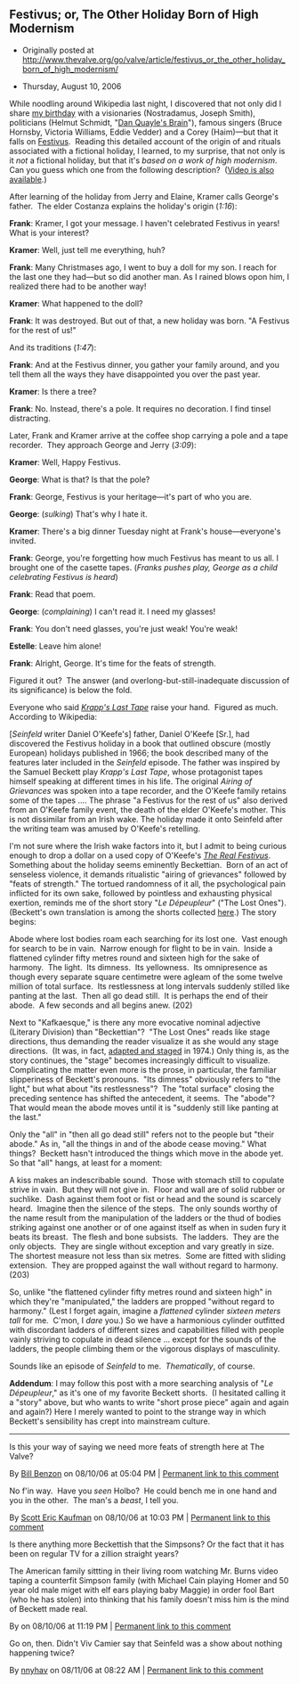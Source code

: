 ## Festivus; or, The Other Holiday Born of High Modernism

 * Originally posted at http://www.thevalve.org/go/valve/article/festivus_or_the_other_holiday_born_of_high_modernism/

* Thursday, August 10, 2006 

While noodling around Wikipedia last night, I discovered that not only did I share [my birthday](http://en.wikipedia.org/wiki/December_23) with a visionaries (Nostradamus, Joseph Smith), politicians (Helmut Schmidt, "[Dan Quayle's Brain](http://en.wikipedia.org/wiki/William_Kristol)"), famous singers (Bruce Hornsby, Victoria Williams, Eddie Vedder) and a Corey (Haim)—but that it falls on [Festivus](http://en.wikipedia.org/wiki/Festivus).  Reading this detailed account of the origin of and rituals associated with a fictional holiday, I learned, to my surprise, that not only is it _not_ a fictional holiday, but that it's _based on a work of high modernism_.  Can you guess which one from the following description?  ([Video is also available](http://www.youtube.com/watch?v=uGvut4zr1HI).)

After learning of the holiday from Jerry and Elaine, Kramer calls George's father.  The elder Costanza explains the holiday's origin (_1:16_):

**Frank**: Kramer, I got your message. I haven't celebrated Festivus in years! What is your interest?

**Kramer**: Well, just tell me everything, huh?

**Frank**: Many Christmases ago, I went to buy a doll for my son. I reach for the last one they had—but so did another man. As I rained blows opon him, I realized there had to be another way!

**Kramer**: What happened to the doll?

**Frank**: It was destroyed. But out of that, a new holiday was born. "A Festivus for the rest of us!"

And its traditions (_1:47_):

**Frank**: And at the Festivus dinner, you gather your family around, and you tell them all the ways they have disappointed you over the past year.

**Kramer**: Is there a tree?

**Frank**: No. Instead, there's a pole. It requires no decoration. I find tinsel distracting.

Later, Frank and Kramer arrive at the coffee shop carrying a pole and a tape recorder.  They approach George and Jerry (_3:09_):

**Kramer**: Well, Happy Festivus.

**George**: What is that? Is that the pole?

**Frank**: George, Festivus is your heritage—it's part of who you are.

**George**: (_sulking_) That's why I hate it.

**Kramer**: There's a big dinner Tuesday night at Frank's house—everyone's invited.

**Frank**: George, you're forgetting how much Festivus has meant to us all. I brought one of the casette tapes. (_Franks pushes play, George as a child celebrating Festivus is heard_)

**Frank**: Read that poem.

**George**: (_complaining_) I can't read it. I need my glasses!

**Frank**: You don't need glasses, you're just weak! You're weak!

**Estelle**: Leave him alone!

**Frank**: Alright, George. It's time for the feats of strength.

Figured it out?  The answer (and overlong-but-still-inadequate discussion of its significance) is below the fold.

Everyone who said [_Krapp's Last Tape_](http://www.msu.edu/user/sullivan/BeckettKrapp.html) raise your hand.  Figured as much.  According to Wikipedia:

[_Seinfeld_ writer Daniel O'Keefe's] father, Daniel O'Keefe [Sr.], had discovered the Festivus holiday in a book that outlined obscure (mostly European) holidays published in 1966; the book described many of the features later included in the _Seinfeld_ episode. The father was inspired by the Samuel Beckett play _Krapp's Last Tape_, whose protagonist tapes himself speaking at different times in his life. The original _Airing of Grievances_ was spoken into a tape recorder, and the O'Keefe family retains some of the tapes .... The phrase "a Festivus for the rest of us" also derived from an O'Keefe family event, the death of the elder O'Keefe's mother. This is not dissimilar from an Irish wake. The holiday made it onto Seinfeld after the writing team was amused by O'Keefe's retelling.

I'm not sure where the Irish wake factors into it, but I admit to being curious enough to drop a dollar on a used copy of O'Keefe's [_The Real Festivus_](http://www.amazon.com/exec/obidos/ASIN/0399532293/diesekoschmar-20).  Something about the holiday seems eminently Beckettian.  Born of an act of senseless violence, it demands ritualistic "airing of grievances" followed by "feats of strength."  The tortued randomness of it all, the psychological pain inflicted for its own sake, followed by pointless and exhausting physical exertion, reminds me of the short story "_Le Dépeupleur_" ("The Lost Ones").  (Beckett's own translation is among the shorts collected [here](http://www.amazon.com/exec/obidos/ASIN/0802134904/diesekoschmar-20).)  The story begins:

Abode where lost bodies roam each searching for its lost one.  Vast enough for search to be in vain.  Narrow enough for flight to be in vain.  Inside a flattened cylinder fifty metres round and sixteen high for the sake of harmony.  The light.  Its dimness.  Its yellowness.  Its omnipresence as though every separate square centimetre were agleam of the some twelve million of total surface.  Its restlessness at long intervals suddenly stilled like panting at the last.  Then all go dead still.  It is perhaps the end of their abode.  A few seconds and all begins anew. (202)

Next to "Kafkaesque," is there any more evocative nominal adjective (Literary Division) than "Beckettian"?  "The Lost Ones" reads like stage directions, thus demanding the reader visualize it as she would any stage directions.  (It was, in fact, [adapted and staged](http://www.irishplayography.com/search/play.asp?play_id=1765) in 1974.)  Only thing is, as the story continues, the "stage" becomes increasingly difficult to visualize.  Complicating the matter even more is the prose, in particular, the familiar slipperiness of Beckett's pronouns.  "Its dimness" obviously refers to "the light," but what about "its restlessness"?  The "total surface" closing the preceding sentence has shifted the antecedent, it seems.  The "abode"?  That would mean the abode moves until it is "suddenly still like panting at the last."  

Only the "all" in "then all go dead still" refers not to the people but "their abode."  As in, "all the things in and of the abode cease moving."  What things?  Beckett hasn't introduced the things which move in the abode yet.  So that "all" hangs, at least for a moment:

A kiss makes an indescribable sound.  Those with stomach still to copulate strive in vain.  But they will not give in.  Floor and wall are of solid rubber or suchlike.  Dash against them foot or fist or head and the sound is scarcely heard.  Imagine then the silence of the steps.  The only sounds worthy of the name result from the manipulation of the ladders or the thud of bodies striking against one another or of one against itself as when in suden fury it beats its breast.  The flesh and bone subsists.  The ladders.  They are the only objects.  They are single without exception and vary greatly in size.  The shortest measure not less than six metres.  Some are fitted with sliding extension.  They are propped against the wall without regard to harmony. (203)

So, unlike "the flattened cylinder fifty metres round and sixteen high" in which they're "manipulated," the ladders are propped "without regard to harmony."  (Lest I forget again, imagine a _flattened_ cylinder _sixteen meters tall_ for me.  C'mon, I _dare_ you.)  So we have a harmonious cylinder outfitted with discordant ladders of different sizes and capabilities filled with people vainly striving to copulate in dead silence ... except for the sounds of the ladders, the people climbing them or the vigorous displays of masculinity.  

Sounds like an episode of _Seinfeld_ to me.  _Thematically_, of course.

**Addendum**: I may follow this post with a more searching analysis of "_Le Dépeupleur_," as it's one of my favorite Beckett shorts.  (I hesitated calling it a "story" above, but who wants to write "short prose piece" again and again and again?)  Here I merely wanted to point to the strange way in which Beckett's sensibility has crept into mainstream culture.

---

Is this your way of saying we need more feats of strength here at The Valve?

By [Bill Benzon](http://new-savanna.blogspot.com/) on 08/10/06 at 05:04 PM | [Permanent link to this comment](http://www.thevalve.org/go/valve/article/festivus_or_the_other_holiday_born_of_high_modernism/#10950)
[]()

No f'in way.  Have you _seen_ Holbo?  He could bench me in one hand and you in the other.  The man's a _beast_, I tell you.

By [Scott Eric Kaufman](http://acephalous.typepad.com) on 08/10/06 at 10:03 PM | [Permanent link to this comment](http://www.thevalve.org/go/valve/article/festivus_or_the_other_holiday_born_of_high_modernism/#10951)
[]()

Is there anything more Beckettish that the Simpsons? Or the fact that it has been on regular TV for a zillion straight years? 

The American family sittting in their living room watching Mr. Burns video taping a counterfit Simpson family (with Michael Cain playing Homer and 50 year old male miget with elf ears playing baby Maggie) in order fool Bart (who he has stolen) into thinking that his family doesn't miss him is the mind of Beckett made real.

By  on 08/10/06 at 11:19 PM | [Permanent link to this comment](http://www.thevalve.org/go/valve/article/festivus_or_the_other_holiday_born_of_high_modernism/#10953)
[]()

Go on, then. Didn't Viv Camier say that Seinfeld was a show about nothing happening twice?

By [nnyhav](http://nnyhav.blogspot.com) on 08/11/06 at 08:22 AM | [Permanent link to this comment](http://www.thevalve.org/go/valve/article/festivus_or_the_other_holiday_born_of_high_modernism/#10954)

